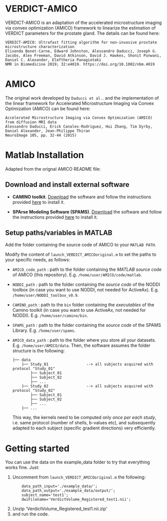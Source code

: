 
# VERDICT-AMICO
VERDICT-AMICO is an adaptation of the accelerated microstructure imaging via convex optimization (AMICO) framework to linearize the estimation of VERDICT parameters for the prostate gland. The details can be found here:
   ```
   VERDICT‐AMICO: Ultrafast fitting algorithm for non‐invasive prostate microstructure characterization
   Elisenda Bonet‐Carne, Edward Johnston, Alessandro Daducci, Joseph G. Jacobs, Alex Freeman, David Atkinson, David J. Hawkes, Shonit Punwani, Daniel C. Alexander, Eleftheria Panagiotaki
   NMR in Biomedicine 2019; 32:e4019. https://doi.org/10.1002/nbm.4019
 ```

# AMICO
 The original work developed by `Daducci et al.`. and the implementation of the linear framework for Accelerated Microstructure Imaging via Convex Optimization (AMICO) can be found here:
   ```
Accelerated Microstructure Imaging via Convex Optimization (AMICO) from diffusion MRI data
Alessandro Daducci, Erick Canales-Rodriguez, Hui Zhang, Tim Dyrby, Daniel Alexander, Jean-Philippe Thiran
NeuroImage 105, pp. 32-44 (2015)
 ```
 
# Matlab Installation
Adapted from the orignal AMICO README file:

## Download and install external software

- **CAMINO toolkit**. [Download](http://cmic.cs.ucl.ac.uk/camino//index.php?n=Main.Download) the software and follow the instructions provided [here](http://cmic.cs.ucl.ac.uk/camino//index.php?n=Main.Installation) to install it.  

- **SPArse Modeling Software (SPAMS)**. [Download](http://spams-devel.gforge.inria.fr/downloads.html) the software and follow the instructions provided [here](http://spams-devel.gforge.inria.fr/doc/html/doc_spams003.html) to install it.  

## Setup paths/variables in MATLAB

Add the folder containing the source code of AMICO to your `MATLAB PATH`.

Modify the content of  `launch_VERDICT_AMICOoriginal.m` to set the paths to your specific needs, as follows:

- `AMICO_code_path` : path to the folder containing the *MATLAB source code* of AMICO (this repository). E.g. `/home/user/AMICO/code/matlab`.

- `NODDI_path` : path to the folder containing the *source code* of the NODDI toolbox (in case you want to use NODDI, not needed for ActiveAx). E.g. `/home/user/NODDI_toolbox_v0.9`.

- `CAMINO_path` : path to the `bin` folder containing the *executables* of the Camino toolkit (in case you want to use ActiveAx, not needed for NODDI). E.g. `/home/user/camino/bin`.

- `SPAMS_path` : path to the folder containing the *source code* of the SPAMS Library. E.g. `/home/user/spams`.

- `AMICO_data_path` : path to the folder where you store all your datasets. E.g. `/home/user/AMICO/data`. Then, the software assumes the folder structure is the following:

    ```
    ├── data
        ├── Study_01                 --> all subjects acquired with protocol "Study_01"
            ├── Subject_01
            ├── Subject_02
            ├── ...
        ├── Study_02                 --> all subjects acquired with protocol "Study_02"
            ├── Subject_01
            ├── Subject_02
            ├── ...
        ├── ...
    ```
  This way, the kernels need to be computed only *once per each study*, i.e. same protocol (number of shells, b-values etc), and subsequently adapted to each subject (specific gradient directions) very efficiently.


# Getting started

You can use the data on the example_data folder to try that everything works fine. Just:

1. Uncomment from `launch_VERDICT_AMICOoriginal.m` the following:
    ```
        data_path_input='./example_data/';
        data_path_output='./example_data/output/';
        subject_name='test1';
        dwiFilename='VerdictVolume_Registered_test1.nii';
    ```
2. Unzip 'VerdictVolume_Registered_test1.nii.zip'
3. and run the code.
